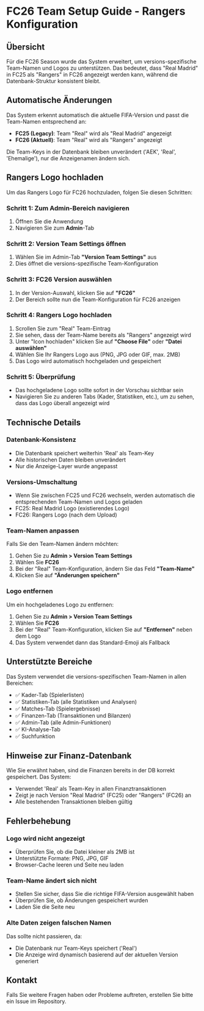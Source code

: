 # FC26 Team Setup Guide - Rangers Konfiguration

## Übersicht

Für die FC26 Season wurde das System erweitert, um versions-spezifische Team-Namen und Logos zu unterstützen. Das bedeutet, dass "Real Madrid" in FC25 als "Rangers" in FC26 angezeigt werden kann, während die Datenbank-Struktur konsistent bleibt.

## Automatische Änderungen

Das System erkennt automatisch die aktuelle FIFA-Version und passt die Team-Namen entsprechend an:

- **FC25 (Legacy)**: Team "Real" wird als "Real Madrid" angezeigt
- **FC26 (Aktuell)**: Team "Real" wird als "Rangers" angezeigt

Die Team-Keys in der Datenbank bleiben unverändert ('AEK', 'Real', 'Ehemalige'), nur die Anzeigenamen ändern sich.

## Rangers Logo hochladen

Um das Rangers Logo für FC26 hochzuladen, folgen Sie diesen Schritten:

### Schritt 1: Zum Admin-Bereich navigieren
1. Öffnen Sie die Anwendung
2. Navigieren Sie zum **Admin**-Tab

### Schritt 2: Version Team Settings öffnen
1. Wählen Sie im Admin-Tab **"Version Team Settings"** aus
2. Dies öffnet die versions-spezifische Team-Konfiguration

### Schritt 3: FC26 Version auswählen
1. In der Version-Auswahl, klicken Sie auf **"FC26"**
2. Der Bereich sollte nun die Team-Konfiguration für FC26 anzeigen

### Schritt 4: Rangers Logo hochladen
1. Scrollen Sie zum "Real" Team-Eintrag
2. Sie sehen, dass der Team-Name bereits als "Rangers" angezeigt wird
3. Unter "Icon hochladen" klicken Sie auf **"Choose File"** oder **"Datei auswählen"**
4. Wählen Sie Ihr Rangers Logo aus (PNG, JPG oder GIF, max. 2MB)
5. Das Logo wird automatisch hochgeladen und gespeichert

### Schritt 5: Überprüfung
- Das hochgeladene Logo sollte sofort in der Vorschau sichtbar sein
- Navigieren Sie zu anderen Tabs (Kader, Statistiken, etc.), um zu sehen, dass das Logo überall angezeigt wird

## Technische Details

### Datenbank-Konsistenz
- Die Datenbank speichert weiterhin 'Real' als Team-Key
- Alle historischen Daten bleiben unverändert
- Nur die Anzeige-Layer wurde angepasst

### Versions-Umschaltung
- Wenn Sie zwischen FC25 und FC26 wechseln, werden automatisch die entsprechenden Team-Namen und Logos geladen
- FC25: Real Madrid Logo (existierendes Logo)
- FC26: Rangers Logo (nach dem Upload)

### Team-Namen anpassen
Falls Sie den Team-Namen ändern möchten:

1. Gehen Sie zu **Admin > Version Team Settings**
2. Wählen Sie **FC26**
3. Bei der "Real" Team-Konfiguration, ändern Sie das Feld **"Team-Name"**
4. Klicken Sie auf **"Änderungen speichern"**

### Logo entfernen
Um ein hochgeladenes Logo zu entfernen:

1. Gehen Sie zu **Admin > Version Team Settings**
2. Wählen Sie **FC26**
3. Bei der "Real" Team-Konfiguration, klicken Sie auf **"Entfernen"** neben dem Logo
4. Das System verwendet dann das Standard-Emoji als Fallback

## Unterstützte Bereiche

Das System verwendet die versions-spezifischen Team-Namen in allen Bereichen:

- ✅ Kader-Tab (Spielerlisten)
- ✅ Statistiken-Tab (alle Statistiken und Analysen)
- ✅ Matches-Tab (Spielergebnisse)
- ✅ Finanzen-Tab (Transaktionen und Bilanzen)
- ✅ Admin-Tab (alle Admin-Funktionen)
- ✅ KI-Analyse-Tab
- ✅ Suchfunktion

## Hinweise zur Finanz-Datenbank

Wie Sie erwähnt haben, sind die Finanzen bereits in der DB korrekt gespeichert. Das System:

- Verwendet 'Real' als Team-Key in allen Finanztransaktionen
- Zeigt je nach Version "Real Madrid" (FC25) oder "Rangers" (FC26) an
- Alle bestehenden Transaktionen bleiben gültig

## Fehlerbehebung

### Logo wird nicht angezeigt
- Überprüfen Sie, ob die Datei kleiner als 2MB ist
- Unterstützte Formate: PNG, JPG, GIF
- Browser-Cache leeren und Seite neu laden

### Team-Name ändert sich nicht
- Stellen Sie sicher, dass Sie die richtige FIFA-Version ausgewählt haben
- Überprüfen Sie, ob Änderungen gespeichert wurden
- Laden Sie die Seite neu

### Alte Daten zeigen falschen Namen
Das sollte nicht passieren, da:
- Die Datenbank nur Team-Keys speichert ('Real')
- Die Anzeige wird dynamisch basierend auf der aktuellen Version generiert

## Kontakt

Falls Sie weitere Fragen haben oder Probleme auftreten, erstellen Sie bitte ein Issue im Repository.
